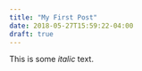 ```yaml
---
title: "My First Post"
date: 2018-05-27T15:59:22-04:00
draft: true
---
```

This is some *italic* text.
